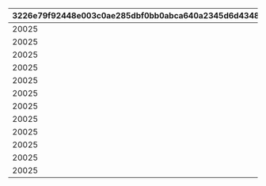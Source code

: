 |3226e79f92448e003c0ae285dbf0bb0abca640a2345d6d43488a382dccea4446|8d120c721c13f9dd7ada941124b8676ca953d8d416635e1e1aea66d3c0063ad9|707e490c312f04be69a92d98052deebc558c381be3a475e9125c57a5f2a03b3b|d6d27a3a06536243557f37b984df62c2a97a59637238ac01bf7730d03e5e9228|60ea4b48f332aaf9c71f80b505b28793404063b464047a6a70cdf79a114c1c75|e299852d8ead0a130b259caf41b95fff946f546d79f70c079dd089a29e4e3483|
| --- | --- | --- | --- | --- | --- |
|20025|0|1|1101|0|1|
|20025|0|1|1102|0|1|
|20025|1|1|1103|5042002|0|
|20025|0|1|1104|0|1|
|20025|1|1|1105|5042003|0|
|20025|0|1|1106|0|1|
|20025|2|1|1107|5042005|0|
|20025|1|2|1201|5042007|0|
|20025|2|2|1202|5042007|0|
|20025|0|2|1203|0|1|
|20025|0|2|1204|0|1|
|20025|0|1|1301|0|0|